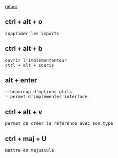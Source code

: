 [retour](./index-intellij.md)

## ctrl + alt + o

<pre>
supprimer les imports
</pre>

## ctrl + alt + b

<pre>
ouvrir l'implémententeur
ctrl + alt + souris 
</pre>

## alt + enter

<pre>
- beaucoup d'options utils
- permet d'implémenter interface
</pre>

## ctrl + alt + v

<pre>
permet de créer la référence avec son type
</pre>

## ctrl + maj + U

<pre>
mettre en majuscule
</pre>
